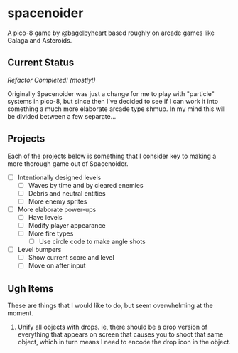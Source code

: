 # spacenoider

A pico-8 game by [@bagelbyheart](https://twitter.com/bagelbyheart) based roughly on arcade games like Galaga and Asteroids.

## Current Status

*Refactor Completed! (mostly!)*

Originally Spacenoider was just a change for me to play with "particle" systems in pico-8, but since then I've decided to see if I can work it into something a much more elaborate arcade type shmup. In my mind this will be divided between a few separate...

## Projects

Each of the projects below is something that I consider key to making a more thorough game out of Spacenoider.

- [ ] Intentionally designed levels  
  - [ ] Waves by time and by cleared enemies
  - [ ] Debris and neutral entities
  - [ ] More enemy sprites
- [ ] More elaborate power-ups  
  - [ ] Have levels
  - [ ] Modify player appearance
  - [ ] More fire types  
    - [ ] Use circle code to make angle shots
- [ ] Level bumpers  
  - [ ] Show current score and level
  - [ ] Move on after input

## Ugh Items

These are things that I would like to do, but seem overwhelming at the moment.

1. Unify all objects with drops. ie, there should be a drop version of everything that appears on screen that causes you to shoot that same object, which in turn means I need to encode the drop icon in the object.


